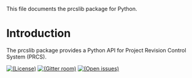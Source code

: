 This file documents the prcslib package for Python.

# Introduction

The prcslib package provides a Python API for Project Revision Control System
(PRCS).

[![(License)](https://img.shields.io/badge/license-MIT-blue.svg)][MIT]
[![(Gitter room)](https://img.shields.io/gitter/room/vx68k/prcslib-python.svg)][Gitter room]
[![(Open issues)](https://img.shields.io/bitbucket/issues/vx68k/prcslib-python.svg)][open issues]

[MIT]: https://spdx.org/licenses/MIT.html "MIT License"
[Gitter room]: https://gitter.im/vx68k/prcslib-python
[Open issues]: https://bitbucket.org/vx68k/prcslib-python/issues?status=new&status=open

